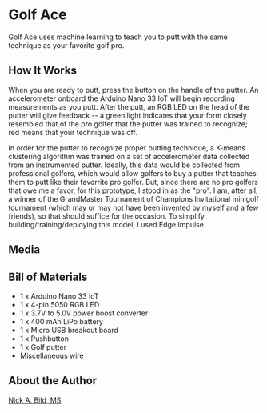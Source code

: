 # Golf Ace

Golf Ace uses machine learning to teach you to putt with the same technique as your favorite golf pro.

## How It Works

When you are ready to putt, press the button on the handle of the putter.  An accelerometer onboard the Arduino Nano 33 IoT will begin recording measurements as you putt.  After the putt, an RGB LED on the head of the putter will give feedback -- a green light indicates that your form closely resembled that of the pro golfer that the putter was trained to recognize; red means that your technique was off.

In order for the putter to recognize proper putting technique, a K-means clustering algorithm was trained on a set of accelerometer data collected from an instrumented putter.  Ideally, this data would be collected from professional golfers, which would allow golfers to buy a putter that teaches them to putt like their favorrite pro golfer.  But, since there are no pro golfers that owe me a favor, for this prototype, I stood in as the "pro".  I am, after all, a winner of the GrandMaster Tournament of Champions Invitational minigolf tournament (which may or may not have been invented by myself and a few friends), so that should suffice for the occasion.  To simplify building/training/deploying this model, I used Edge Impulse.

## Media

## Bill of Materials

- 1 x Arduino Nano 33 IoT
- 1 x 4-pin 5050 RGB LED
- 1 x 3.7V to 5.0V power boost converter
- 1 x 400 mAh LiPo battery
- 1 x Micro USB breakout board
- 1 x Pushbutton
- 1 x Golf putter
- Miscellaneous wire

## About the Author

[Nick A. Bild, MS](https://nickbild79.firebaseapp.com/#!/)

